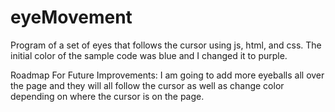 # eyeMovement
Program of a set of eyes that follows the cursor using js, html, and css. The initial color of the sample code was blue and I changed it to purple. 

Roadmap For Future Improvements:
I am going to add more eyeballs all over the page and they will all follow the cursor as well as change color depending on where the cursor is on the page. 
